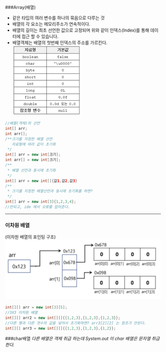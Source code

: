 ###Array(배열)
* 같은 타입의 여러 변수를 하나의 묶음으로 다루는 것<br>
* 배열의 각 요소는 메모리주소가 연속적이다.<br>
* 배열의 길이는 최초 선언한 값으로 고정되며 위와 같이 인덱스(Index)를 통해 데이터에 접근 할 수 있습니다.
* 배열객체는 배열의 첫번째 인덱스의 주소를 가르킨다.
![img.png](img.png)
```java
//배열(객체)의 선언
int[] arr;
int arr[];
/**크기를 지정한 배열 선언
   자료형에 따라 값이 초기화
 */
int[] arr = new int[크기];
int arr[] = new int[크기];
/**
 * 배열 선언과 동시에 초기화
 */
int[] arr = new int[]{값1,값2,값3}
/**
 * 크기를 지정한 배열선언과 동시에 초기화를 하면?
 */
int[] arr = new int[3]{1,2,3,4}; 
//안되고, ide 에서 오류를 잡아준다. 
```
---
### 이차원 배열
(이차원 배열의 포인팅 구조)
![img_2.png](img_2.png)
```java
int[][] arr = new int[3][5];
//3X3 이차원 배열
int[][] arr2 = new int[][]{{1,2,3},{1,2,3},{1,2,3}}; 
//다른 행과 다른 갯수의 값을 넣어서 초기화하면? arr3[2][2] 는 참조가 안된다.
int[][] arr3 = new int[][]{{1,2,3},{1,2,3},{1,2}};
```
###char배열 
_다른 배열은 객체 취급 하는데 System.out 이 char 배열은 문자열 취급한다._





